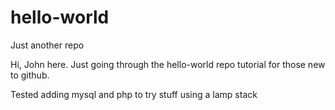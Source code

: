 # hello-world
Just another repo

Hi, John here. Just going through the hello-world repo tutorial for those new to github.

Tested adding mysql and php to try stuff using a lamp stack 
